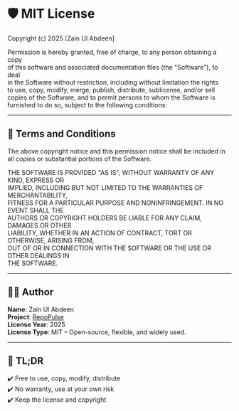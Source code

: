 # 🛡 MIT License

Copyright (c) 2025 [Zain Ul Abdeen]

Permission is hereby granted, free of charge, to any person obtaining a copy  
of this software and associated documentation files (the "Software"), to deal  
in the Software without restriction, including without limitation the rights  
to use, copy, modify, merge, publish, distribute, sublicense, and/or sell  
copies of the Software, and to permit persons to whom the Software is  
furnished to do so, subject to the following conditions:

---

## 📜 Terms and Conditions

The above copyright notice and this permission notice shall be included in  
all copies or substantial portions of the Software.

THE SOFTWARE IS PROVIDED "AS IS", WITHOUT WARRANTY OF ANY KIND, EXPRESS OR  
IMPLIED, INCLUDING BUT NOT LIMITED TO THE WARRANTIES OF MERCHANTABILITY,  
FITNESS FOR A PARTICULAR PURPOSE AND NONINFRINGEMENT. IN NO EVENT SHALL THE  
AUTHORS OR COPYRIGHT HOLDERS BE LIABLE FOR ANY CLAIM, DAMAGES OR OTHER  
LIABILITY, WHETHER IN AN ACTION OF CONTRACT, TORT OR OTHERWISE, ARISING FROM,  
OUT OF OR IN CONNECTION WITH THE SOFTWARE OR THE USE OR OTHER DEALINGS IN  
THE SOFTWARE.

---

## 🙋‍♂️ Author

**Name**: Zain Ul Abdeen  
**Project**: [RepoPulse](https://github.com/ZainulabdeenOfficial/RepoPulse)  
**License Year**: 2025  
**License Type**: MIT – Open-source, flexible, and widely used.

---

## 📌 TL;DR

✔️ Free to use, copy, modify, distribute  
✔️ No warranty, use at your own risk  
✔️ Keep the license and copyright  
